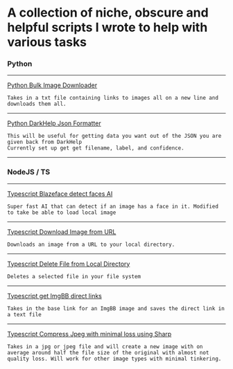 # A collection of niche, obscure and helpful scripts I wrote to help with various tasks

### Python
---
[Python Bulk Image Downloader](https://github.com/RickWillcox/Python-Bulk-Image-Downloader)
```
Takes in a txt file containing links to images all on a new line and downloads them all.
```
---
[Python DarkHelp Json Formatter](https://github.com/RickWillcox/Lots-of-helpful-scripts/blob/main/Dark-Help-Json-Formatting.py)
```
This will be useful for getting data you want out of the JSON you are given back from DarkHelp
Currently set up get get filename, label, and confidence.
```
---

### NodeJS / TS
---
[Typescript Blazeface detect faces AI](https://github.com/RickWillcox/Lots-of-helpful-scripts/blob/main/Blaze-AI-Face-Detection.ts)
```
Super fast AI that can detect if an image has a face in it. Modified to take be able to load local image
```
---
[Typescript Download Image from URL](https://github.com/RickWillcox/Lots-of-helpful-scripts/blob/main/Download-Image-URL.ts)
```
Downloads an image from a URL to your local directory.
```
---
[Typescript Delete File from Local Directory](https://github.com/RickWillcox/Lots-of-helpful-scripts/blob/main/Delete-File.ts)
```
Deletes a selected file in your file system
```
---
[Typescript get ImgBB direct links](https://github.com/RickWillcox/Helpful-little-scripts/blob/main/direct-links-from-image-bb.ts)
```
Takes in the base link for an ImgBB image and saves the direct link in a text file
```
---
[Typescript Compress Jpeg with minimal loss using Sharp](https://github.com/RickWillcox/Helpful-little-scripts/blob/main/Compress-Jpeg.ts)
```
Takes in a jpg or jpeg file and will create a new image with on average around half the file size of the original with almost not quality loss. Will work for other image types with minimal tinkering.
```

